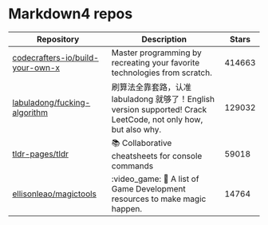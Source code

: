# Markdown4 repos

| Repository                                                                              | Description                                                                                      | Stars  |
| --------------------------------------------------------------------------------------- | ------------------------------------------------------------------------------------------------ | ------ |
| [codecrafters-io/build-your-own-x](https://github.com/codecrafters-io/build-your-own-x) | Master programming by recreating your favorite technologies from scratch.                        | 414663 |
| [labuladong/fucking-algorithm](https://github.com/labuladong/fucking-algorithm)         | 刷算法全靠套路，认准 labuladong 就够了！English version supported! Crack LeetCode, not only how, but also why. | 129032 |
| [tldr-pages/tldr](https://github.com/tldr-pages/tldr)                                   | 📚 Collaborative cheatsheets for console commands                                                | 59018  |
| [ellisonleao/magictools](https://github.com/ellisonleao/magictools)                     | :video\_game: :pencil: A list of Game Development resources to make magic happen.                | 14764  |
